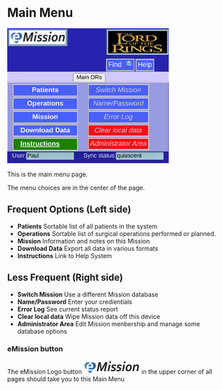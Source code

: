 # Main Menu

![](images/MainMenu.png)

This is the main menu page.

The menu choices are in the center of the page.

## Frequent Options (Left side)

* **Patients** Sortable list of all patients in the system
* **Operations** Sortable list of surgical operations performed or planned.
*  **Mission** Information and notes on this Mission
*  **Download Data** Export all data in various formats
*  **Instructions** Link to Help System

## Less Frequent (Right side)

* **Switch Mission** Use a different Mission database
* **Name/Password** Enter your credientials
* **Error Log** See current status report
* **Clear local data** Wipe Mission data off this device
* **Administrator Area** Edit Mission menbership and manage some database options

### eMission button

The eMission Logo button ![](images/emission11-web-white.jpg) in the upper corner of all pages should take you to this Main Menu
